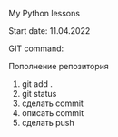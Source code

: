 My Python lessons

Start date: 11.04.2022

GIT command:

Пополнение репозитория
1. git add .
2. git status
3. сделать commit
4. описать commit
5. сделать push